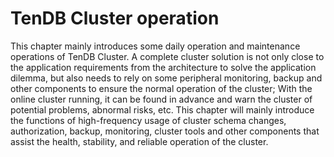 # TenDB Cluster operation
This chapter mainly introduces some daily operation and maintenance operations of TenDB Cluster.
A complete cluster solution is not only close to the application requirements from the architecture to solve the application dilemma, but also needs to rely on some peripheral monitoring, backup and other components to ensure the normal operation of the cluster; With the online cluster running, it can be found in advance and warn the cluster of potential problems, abnormal risks, etc.
This chapter will mainly introduce the functions of high-frequency usage of cluster schema changes, authorization, backup, monitoring, cluster tools and other components that assist the health, stability, and reliable operation of the cluster.